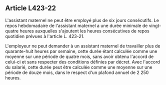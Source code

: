 ## Article L423-22


L'assistant maternel ne peut être employé plus de six jours consécutifs. Le repos hebdomadaire de l'assistant
maternel a une durée minimale de vingt-quatre heures auxquelles s'ajoutent les heures consécutives de repos
quotidien prévues à l'article L. 423-21.

L'employeur ne peut demander à un assistant maternel de travailler plus de quarante-huit heures par semaine,
cette durée étant calculée comme une moyenne sur une période de quatre mois, sans avoir obtenu l'accord
de celui-ci et sans respecter des conditions définies par décret. Avec l'accord du salarié, cette durée peut être
calculée comme une moyenne sur une période de douze mois, dans le respect d'un plafond annuel de 2 250
heures.

